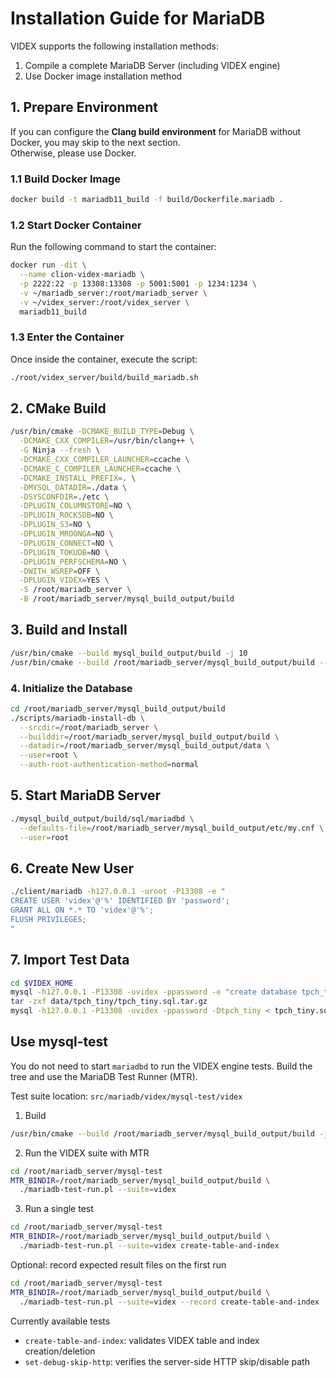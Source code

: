 # Installation Guide for MariaDB

VIDEX supports the following installation methods:

1. Compile a complete MariaDB Server (including VIDEX engine)
2. Use Docker image installation method

## 1. Prepare Environment

If you can configure the **Clang build environment** for MariaDB without Docker, you may skip to the next section.  
Otherwise, please use Docker.


### 1.1 Build Docker Image

```bash
docker build -t mariadb11_build -f build/Dockerfile.mariadb .
```

### 1.2 Start Docker Container

Run the following command to start the container:

```bash
docker run -dit \
  --name clion-videx-mariadb \
  -p 2222:22 -p 13308:13308 -p 5001:5001 -p 1234:1234 \
  -v ~/mariadb_server:/root/mariadb_server \
  -v ~/videx_server:/root/videx_server \
  mariadb11_build
```

### 1.3 Enter the Container

Once inside the container, execute the script:

```bash
./root/videx_server/build/build_mariadb.sh
```

## 2. CMake Build

```bash
/usr/bin/cmake -DCMAKE_BUILD_TYPE=Debug \
  -DCMAKE_CXX_COMPILER=/usr/bin/clang++ \
  -G Ninja --fresh \
  -DCMAKE_CXX_COMPILER_LAUNCHER=ccache \
  -DCMAKE_C_COMPILER_LAUNCHER=ccache \
  -DCMAKE_INSTALL_PREFIX=. \
  -DMYSQL_DATADIR=./data \
  -DSYSCONFDIR=./etc \
  -DPLUGIN_COLUMNSTORE=NO \
  -DPLUGIN_ROCKSDB=NO \
  -DPLUGIN_S3=NO \
  -DPLUGIN_MROONGA=NO \
  -DPLUGIN_CONNECT=NO \
  -DPLUGIN_TOKUDB=NO \
  -DPLUGIN_PERFSCHEMA=NO \
  -DWITH_WSREP=OFF \
  -DPLUGIN_VIDEX=YES \
  -S /root/mariadb_server \
  -B /root/mariadb_server/mysql_build_output/build
```


## 3. Build and Install

```bash
/usr/bin/cmake --build mysql_build_output/build -j 10
/usr/bin/cmake --build /root/mariadb_server/mysql_build_output/build --target install
```

### 4. Initialize the Database

```bash
cd /root/mariadb_server/mysql_build_output/build
./scripts/mariadb-install-db \
  --srcdir=/root/mariadb_server \
  --builddir=/root/mariadb_server/mysql_build_output/build \
  --datadir=/root/mariadb_server/mysql_build_output/data \
  --user=root \
  --auth-root-authentication-method=normal
```

## 5. Start MariaDB Server

```bash
./mysql_build_output/build/sql/mariadbd \
  --defaults-file=/root/mariadb_server/mysql_build_output/etc/my.cnf \
  --user=root
```

## 6. Create New User

```bash
./client/mariadb -h127.0.0.1 -uroot -P13308 -e "
CREATE USER 'videx'@'%' IDENTIFIED BY 'password';
GRANT ALL ON *.* TO 'videx'@'%';
FLUSH PRIVILEGES;
"
```

## 7. Import Test Data
```bash
cd $VIDEX_HOME
mysql -h127.0.0.1 -P13308 -uvidex -ppassword -e "create database tpch_tiny;"
tar -zxf data/tpch_tiny/tpch_tiny.sql.tar.gz
mysql -h127.0.0.1 -P13308 -uvidex -ppassword -Dtpch_tiny < tpch_tiny.sql
```

## Use mysql-test

You do not need to start `mariadbd` to run the VIDEX engine tests. Build the tree and use the MariaDB Test Runner (MTR).

Test suite location: `src/mariadb/videx/mysql-test/videx`

1) Build
```bash
/usr/bin/cmake --build /root/mariadb_server/mysql_build_output/build -j 10
```

2) Run the VIDEX suite with MTR
```bash
cd /root/mariadb_server/mysql-test
MTR_BINDIR=/root/mariadb_server/mysql_build_output/build \
  ./mariadb-test-run.pl --suite=videx
```

3) Run a single test
```bash
cd /root/mariadb_server/mysql-test
MTR_BINDIR=/root/mariadb_server/mysql_build_output/build \
  ./mariadb-test-run.pl --suite=videx create-table-and-index
```

Optional: record expected result files on the first run
```bash
cd /root/mariadb_server/mysql-test
MTR_BINDIR=/root/mariadb_server/mysql_build_output/build \
  ./mariadb-test-run.pl --suite=videx --record create-table-and-index
```

Currently available tests
- `create-table-and-index`: validates VIDEX table and index creation/deletion
- `set-debug-skip-http`: verifies the server-side HTTP skip/disable path
